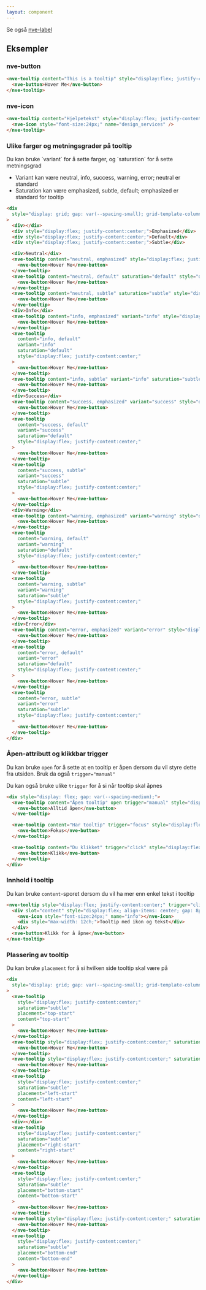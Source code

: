 ```yaml
---
layout: component
---
```


Se også [nve-label](./nve-label.html)

## Eksempler

### nve-button

<CodeExamplePreview >

```html
<nve-tooltip content="This is a tooltip" style="display:flex; justify-content:center;">
  <nve-button>Hover Me</nve-button>
</nve-tooltip>
```

</CodeExamplePreview>

### nve-icon

<CodeExamplePreview >

```html
<nve-tooltip content="Hjelpetekst" style="display:flex; justify-content:center;">
  <nve-icon style="font-size:24px;" name="design_services" />
</nve-tooltip>
```

</CodeExamplePreview>

### Ulike farger og metningsgrader på tooltip

Du kan bruke ´variant´ for å sette farger, og ´saturation´ for å sette metningsgrad

- Variant kan være neutral, info, success, warning, error; neutral er standard
- Saturation kan være emphasized, subtle, default; emphasized er standard for tooltip

<CodeExamplePreview >

```html
<div
  style="display: grid; gap: var(--spacing-small); grid-template-columns: auto 1fr 1fr 1fr; align-items: center; justify-content: center;"
>
  <div></div>
  <div style="display:flex; justify-content:center;">Emphasized</div>
  <div style="display:flex; justify-content:center;">Default</div>
  <div style="display:flex; justify-content:center;">Subtle</div>

  <div>Neutral</div>
  <nve-tooltip content="neutral, emphasized" style="display:flex; justify-content:center;">
    <nve-button>Hover Me</nve-button>
  </nve-tooltip>
  <nve-tooltip content="neutral, default" saturation="default" style="display:flex; justify-content:center;">
    <nve-button>Hover Me</nve-button>
  </nve-tooltip>
  <nve-tooltip content="neutral, subtle" saturation="subtle" style="display:flex; justify-content:center;">
    <nve-button>Hover Me</nve-button>
  </nve-tooltip>
  <div>Info</div>
  <nve-tooltip content="info, emphasized" variant="info" style="display:flex; justify-content:center;">
    <nve-button>Hover Me</nve-button>
  </nve-tooltip>
  <nve-tooltip
    content="info, default"
    variant="info"
    saturation="default"
    style="display:flex; justify-content:center;"
  >
    <nve-button>Hover Me</nve-button>
  </nve-tooltip>
  <nve-tooltip content="info, subtle" variant="info" saturation="subtle" style="display:flex; justify-content:center;">
    <nve-button>Hover Me</nve-button>
  </nve-tooltip>
  <div>Success</div>
  <nve-tooltip content="success, emphasized" variant="success" style="display:flex; justify-content:center;">
    <nve-button>Hover Me</nve-button>
  </nve-tooltip>
  <nve-tooltip
    content="success, default"
    variant="success"
    saturation="default"
    style="display:flex; justify-content:center;"
  >
    <nve-button>Hover Me</nve-button>
  </nve-tooltip>
  <nve-tooltip
    content="success, subtle"
    variant="success"
    saturation="subtle"
    style="display:flex; justify-content:center;"
  >
    <nve-button>Hover Me</nve-button>
  </nve-tooltip>
  <div>Warning</div>
  <nve-tooltip content="warning, emphasized" variant="warning" style="display:flex; justify-content:center;">
    <nve-button>Hover Me</nve-button>
  </nve-tooltip>
  <nve-tooltip
    content="warning, default"
    variant="warning"
    saturation="default"
    style="display:flex; justify-content:center;"
  >
    <nve-button>Hover Me</nve-button>
  </nve-tooltip>
  <nve-tooltip
    content="warning, subtle"
    variant="warning"
    saturation="subtle"
    style="display:flex; justify-content:center;"
  >
    <nve-button>Hover Me</nve-button>
  </nve-tooltip>
  <div>Error</div>
  <nve-tooltip content="error, emphasized" variant="error" style="display:flex; justify-content:center;">
    <nve-button>Hover Me</nve-button>
  </nve-tooltip>
  <nve-tooltip
    content="error, default"
    variant="error"
    saturation="default"
    style="display:flex; justify-content:center;"
  >
    <nve-button>Hover Me</nve-button>
  </nve-tooltip>
  <nve-tooltip
    content="error, subtle"
    variant="error"
    saturation="subtle"
    style="display:flex; justify-content:center;"
  >
    <nve-button>Hover Me</nve-button>
  </nve-tooltip>
</div>
```

</CodeExamplePreview>

### Åpen-attributt og klikkbar trigger

Du kan bruke `open` for å sette at en tooltip er åpen dersom du vil styre dette fra utsiden. Bruk da også `trigger="manual"`

Du kan også bruke ulike `trigger` for å si når tooltip skal åpnes

<CodeExamplePreview >

```html
<div style="display: flex; gap: var(--spacing-medium);">
  <nve-tooltip content="Åpen tooltip" open trigger="manual" style="display:flex; justify-content:center;">
    <nve-button>Alltid åpen</nve-button>
  </nve-tooltip>

  <nve-tooltip content="Har tooltip" trigger="focus" style="display:flex; justify-content:center;">
    <nve-button>Fokus</nve-button>
  </nve-tooltip>

  <nve-tooltip content="Du klikket" trigger="click" style="display:flex; justify-content:center;">
    <nve-button>Klikk</nve-button>
  </nve-tooltip>
</div>
```

</CodeExamplePreview>

### Innhold i tooltip

Du kan bruke `content`-sporet dersom du vil ha mer enn enkel tekst i tooltip

<CodeExamplePreview>

```html
<nve-tooltip style="display:flex; justify-content:center;" trigger="click" placement="bottom">
  <div slot="content" style="display:flex; align-items: center; gap: 8px; justify-content: flex-start;">
    <nve-icon style="font-size:24px;" name="info"></nve-icon>
    <div style="max-width: 12ch;">Tooltip med ikon og tekst</div>
  </div>
  <nve-button>Klikk for å åpne</nve-button>
</nve-tooltip>
```

</CodeExamplePreview>

### Plassering av tooltip

Du kan bruke `placement` for å si hvilken side tooltip skal være på

<CodeExamplePreview>

```html
<div
  style="display: grid; gap: var(--spacing-small); grid-template-columns: 1fr 1fr 1fr; align-items: center; justify-content: center;"
>
  <nve-tooltip
    style="display:flex; justify-content:center;"
    saturation="subtle"
    placement="top-start"
    content="top-start"
  >
    <nve-button>Hover Me</nve-button>
  </nve-tooltip>
  <nve-tooltip style="display:flex; justify-content:center;" saturation="subtle" placement="top" content="top">
    <nve-button>Hover Me</nve-button>
  </nve-tooltip>
  <nve-tooltip style="display:flex; justify-content:center;" saturation="subtle" placement="top-end" content="top-end">
    <nve-button>Hover Me</nve-button>
  </nve-tooltip>
  <nve-tooltip
    style="display:flex; justify-content:center;"
    saturation="subtle"
    placement="left-start"
    content="left-start"
  >
    <nve-button>Hover Me</nve-button>
  </nve-tooltip>
  <div></div>
  <nve-tooltip
    style="display:flex; justify-content:center;"
    saturation="subtle"
    placement="right-start"
    content="right-start"
  >
    <nve-button>Hover Me</nve-button>
  </nve-tooltip>
  <nve-tooltip
    style="display:flex; justify-content:center;"
    saturation="subtle"
    placement="bottom-start"
    content="bottom-start"
  >
    <nve-button>Hover Me</nve-button>
  </nve-tooltip>
  <nve-tooltip style="display:flex; justify-content:center;" saturation="subtle" placement="bottom" content="bottom">
    <nve-button>Hover Me</nve-button>
  </nve-tooltip>
  <nve-tooltip
    style="display:flex; justify-content:center;"
    saturation="subtle"
    placement="bottom-end"
    content="bottom-end"
  >
    <nve-button>Hover Me</nve-button>
  </nve-tooltip>
</div>
```

</CodeExamplePreview>
